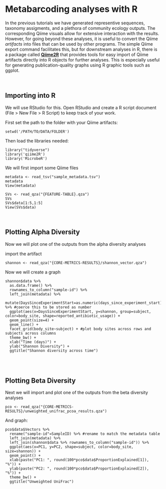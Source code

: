 # Metabarcoding analyses with R

In the previous tutorials we have generated representive sequences, taxonomy assigments, and a plethora of community ecology outputs. The corresponding Qiime visuals allow for extensive interaction with the results. However, for going beyond these analyses, it is useful to convert the Qiime *artifacts* into files that can be used by other programs. The simple Qiime export command facilitates this, but for downstream analyses in R, there is a package called [**Qiime2R**]() that provides tools for easy import of Qiime artifacts directly into R objects for further analyses. This is especially useful for generating publication-quality graphs using R graphic tools such as ggplot. 

<br>

## Importing into R

We will use RStudio for this. Open RStudio and create a R script document (File > New File > R Script) to keep track of your work.

First set the path to the folder with your Qiime artifacts:

```
setwd('/PATH/TO/DATA/FOLDER')
```

Then load the libraries needed:

```
library("tidyverse")
library('qiime2R')
library('MicrobeR')
```

We will first import some Qiime files

```
metadata <- read_tsv("sample_metadata.tsv")
metadata
View(metadata)
```

```
SVs <- read_qza("{FEATURE-TABLE}.qza")
SVs
SVs$data[1:5,1:5]
View(SVs$data)
```

<br>

## Plotting Alpha Diversity

Now we will plot one of the outputs from the alpha diversity analyses

import the artifact

```
shannon <- read_qza("{CORE-METRICS-RESULTS}/shannon_vector.qza")
```

Now we will create a graph

```
shannon$data %>%
  as.data.frame() %>%
  rownames_to_column("sample-id") %>%
  left_join(metadata) %>%
  mutate(DaysSinceExperimentStart=as.numeric(days_since_experiment_start)) %>% #coerce this to be stored as number
  ggplot(aes(x=DaysSinceExperimentStart, y=shannon, group=subject, color=body_site, shape=reported_antibiotic_usage)) +
  geom_point(size=4) +
  geom_line() +
  facet_grid(body_site~subject) + #plot body sites across rows and subjects across columns
  theme_bw() +
  xlab("Time (days)") +
  ylab("Shannon Diversity") +
  ggtitle("Shannon diversity across time")
```

<br><br>

## Plotting Beta Diversity

Next we will import and plot one of the outputs from the beta diversity analyses

```
pco <- read_qza("{CORE-METRICS-RESULTS}/unweighted_unifrac_pcoa_results.qza")
```

And graph:

```
pco$data$Vectors %>%
  rename("sample-id"=SampleID) %>% #rename to match the metadata table
  left_join(metadata) %>%
  left_join(shannon$data %>% rownames_to_column("sample-id")) %>%
  ggplot(aes(x=PC1, y=PC2, shape=subject, color=body_site, size=shannon)) +
  geom_point() +
  xlab(paste("PC1: ", round(100*pco$data$ProportionExplained[1]), "%")) +
  ylab(paste("PC2: ", round(100*pco$data$ProportionExplained[2]), "%")) +
  theme_bw() +
  ggtitle("Unweighted UniFrac")
```














